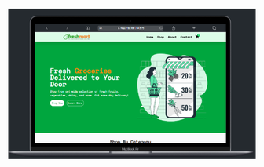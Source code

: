 ![image alt](https://github.com/sajolbd/GreenShop-React/blob/922de3587be2d3cffa4dab8617771b1710e5942b/Screenshot_1.png)
